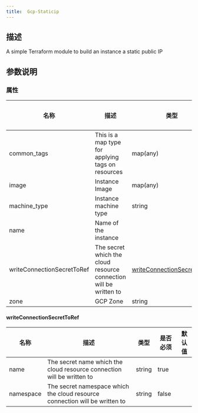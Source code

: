 ```yaml
---
title:  Gcp-Staticip
---
```


## 描述

A simple Terraform module to build an instance a static public IP

## 参数说明


### 属性

 名称 | 描述 | 类型 | 是否必须 | 默认值 
 ------------ | ------------- | ------------- | ------------- | ------------- 
 common_tags | This is a map type for applying tags on resources | map(any) | true |  
 image | Instance Image | map(any) | false |  
 machine_type | Instance machine type | string | false |  
 name | Name of the instance |  | false |  
 writeConnectionSecretToRef | The secret which the cloud resource connection will be written to | [writeConnectionSecretToRef](#writeConnectionSecretToRef) | false |  
 zone | GCP Zone | string | false |  


#### writeConnectionSecretToRef

 名称 | 描述 | 类型 | 是否必须 | 默认值 
 ------------ | ------------- | ------------- | ------------- | ------------- 
 name | The secret name which the cloud resource connection will be written to | string | true |  
 namespace | The secret namespace which the cloud resource connection will be written to | string | false |  
